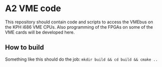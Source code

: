 A2 VME code
===========

This repository should contain code and scripts to access the VMEbus
on the KPH i686 VME CPUs. Also programming of the FPGAs on some of the
VME cards will be developed here.

How to build
------------

Something like this should do the job:
`mkdir build && cd build && cmake ..`
